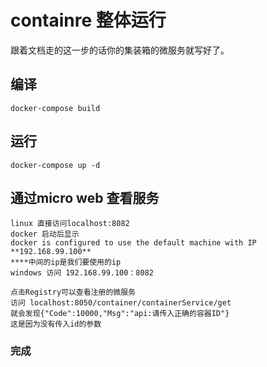 # containre 整体运行

跟着文档走的这一步的话你的集装箱的微服务就写好了。

## 编译

```shell
docker-compose build
```

## 运行

```shell
docker-compose up -d
```

## 通过micro web 查看服务

```
linux 直接访问localhost:8082
docker 启动后显示
docker is configured to use the default machine with IP **192.168.99.100**
****中间的ip是我们要使用的ip
windows 访问 192.168.99.100：8082

点击Registry可以查看注册的微服务
访问 localhost:8050/container/containerService/get
就会发现{"Code":10000,"Msg":"api:请传入正确的容器ID"}
这是因为没有传入id的参数
```

### 完成
